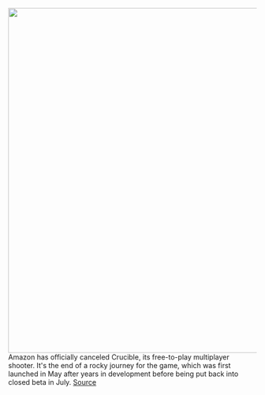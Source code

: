 <img src='https://cdn.vox-cdn.com/thumbor/OL54Sgk-rsDbdZIfgbfZ-YPBfUM=/0x0:8000x4501/1200x800/filters:focal(3360x1611:4640x2891)/cdn.vox-cdn.com/uploads/chorus_image/image/67610753/amazon_crucible_key_art.0.jpeg' width='700px' /><br/>
Amazon has officially canceled Crucible, its free-to-play multiplayer shooter. It's the end of a rocky journey for the game, which was first launched in May after years in development before being put back into closed beta in July.
<a href='https://www.theverge.com/2020/10/9/21510190/amazon-crucible-canceled-game-studios-closed-beta'> Source <a/>